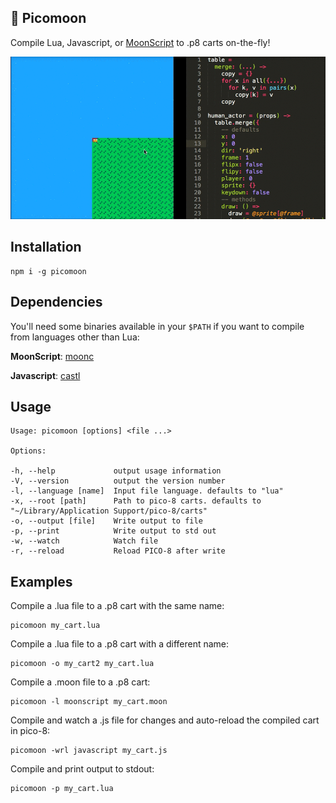 :crescent_moon: Picomoon
--

Compile Lua, Javascript, or [MoonScript](http://moonscript.org/) to .p8 carts on-the-fly!

![demo](screenshots/demo.gif)


Installation
--

    npm i -g picomoon

Dependencies
--

You'll need some binaries available in your `$PATH` if you want to compile from languages other than Lua:

**MoonScript**: [moonc](http://moonscript.org/#installation)

**Javascript**: [castl](https://github.com/PaulBernier/castl)


Usage
--

    Usage: picomoon [options] <file ...>

    Options:

    -h, --help             output usage information
    -V, --version          output the version number
    -l, --language [name]  Input file language. defaults to "lua"
    -x, --root [path]      Path to pico-8 carts. defaults to "~/Library/Application Support/pico-8/carts"
    -o, --output [file]    Write output to file
    -p, --print            Write output to std out
    -w, --watch            Watch file
    -r, --reload           Reload PICO-8 after write

Examples
--

Compile a .lua file to a .p8 cart with the same name:

    picomoon my_cart.lua

Compile a .lua file to a .p8 cart with a different name:

    picomoon -o my_cart2 my_cart.lua

Compile a .moon file to a .p8 cart:

    picomoon -l moonscript my_cart.moon

Compile and watch a .js file for changes and auto-reload the compiled cart in pico-8:
    
    picomoon -wrl javascript my_cart.js

Compile and print output to stdout:

    picomoon -p my_cart.lua



